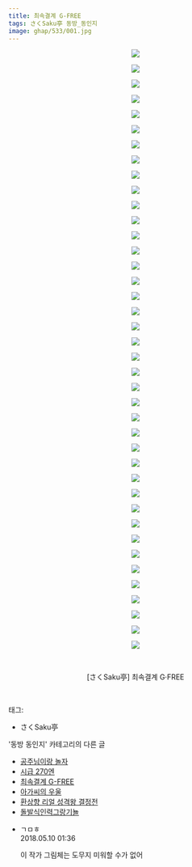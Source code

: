 ```yaml
---
title: 최속결계 G-FREE
tags: さくSaku亭 동방_동인지
image: ghap/533/001.jpg
---
```

<div class="article">
<p style="text-align: center; clear: none; float: none;"><img src="{{ site.nasurl }}/ghap/533/001.jpg"/></p>
<p style="text-align: center; clear: none; float: none;"><img src="{{ site.nasurl }}/ghap/533/002.jpg"/></p>
<p style="text-align: center; clear: none; float: none;"><img src="{{ site.nasurl }}/ghap/533/003.jpg"/></p>
<p style="text-align: center; clear: none; float: none;"><img src="{{ site.nasurl }}/ghap/533/004.jpg"/></p>
<p style="text-align: center; clear: none; float: none;"><img src="{{ site.nasurl }}/ghap/533/005.jpg"/></p>
<p style="text-align: center; clear: none; float: none;"><img src="{{ site.nasurl }}/ghap/533/006.jpg"/></p>
<p style="text-align: center; clear: none; float: none;"><img src="{{ site.nasurl }}/ghap/533/007.jpg"/></p>
<p style="text-align: center; clear: none; float: none;"><img src="{{ site.nasurl }}/ghap/533/008.jpg"/></p>
<p style="text-align: center; clear: none; float: none;"><img src="{{ site.nasurl }}/ghap/533/009.jpg"/></p>
<p style="text-align: center; clear: none; float: none;"><img src="{{ site.nasurl }}/ghap/533/010.jpg"/></p>
<p style="text-align: center; clear: none; float: none;"><img src="{{ site.nasurl }}/ghap/533/011.jpg"/></p>
<p style="text-align: center; clear: none; float: none;"><img src="{{ site.nasurl }}/ghap/533/012.jpg"/></p>
<p style="text-align: center; clear: none; float: none;"><img src="{{ site.nasurl }}/ghap/533/013.jpg"/></p>
<p style="text-align: center; clear: none; float: none;"><img src="{{ site.nasurl }}/ghap/533/014.jpg"/></p>
<p style="text-align: center; clear: none; float: none;"><img src="{{ site.nasurl }}/ghap/533/015.jpg"/></p>
<p style="text-align: center; clear: none; float: none;"><img src="{{ site.nasurl }}/ghap/533/016.jpg"/></p>
<p style="text-align: center; clear: none; float: none;"><img src="{{ site.nasurl }}/ghap/533/017.jpg"/></p>
<p style="text-align: center; clear: none; float: none;"><img src="{{ site.nasurl }}/ghap/533/018.jpg"/></p>
<p style="text-align: center; clear: none; float: none;"><img src="{{ site.nasurl }}/ghap/533/019.jpg"/></p>
<p style="text-align: center; clear: none; float: none;"><img src="{{ site.nasurl }}/ghap/533/020.jpg"/></p>
<p style="text-align: center; clear: none; float: none;"><img src="{{ site.nasurl }}/ghap/533/021.jpg"/></p>
<p style="text-align: center; clear: none; float: none;"><img src="{{ site.nasurl }}/ghap/533/022.jpg"/></p>
<p style="text-align: center; clear: none; float: none;"><img src="{{ site.nasurl }}/ghap/533/023.jpg"/></p>
<p style="text-align: center; clear: none; float: none;"><img src="{{ site.nasurl }}/ghap/533/024.jpg"/></p>
<p style="text-align: center; clear: none; float: none;"><img src="{{ site.nasurl }}/ghap/533/025.jpg"/></p>
<p style="text-align: center; clear: none; float: none;"><img src="{{ site.nasurl }}/ghap/533/026.jpg"/></p>
<p style="text-align: center; clear: none; float: none;"><img src="{{ site.nasurl }}/ghap/533/027.jpg"/></p>
<p style="text-align: center; clear: none; float: none;"><img src="{{ site.nasurl }}/ghap/533/028.jpg"/></p>
<p style="text-align: center; clear: none; float: none;"><img src="{{ site.nasurl }}/ghap/533/029.jpg"/></p>
<p style="text-align: center; clear: none; float: none;"><img src="{{ site.nasurl }}/ghap/533/030.jpg"/></p>
<p style="text-align: center; clear: none; float: none;"><img src="{{ site.nasurl }}/ghap/533/031.jpg"/></p>
<p style="text-align: center; clear: none; float: none;"><img src="{{ site.nasurl }}/ghap/533/032.jpg"/></p>
<p style="text-align: center; clear: none; float: none;"><img src="{{ site.nasurl }}/ghap/533/033.jpg"/></p>
<p style="text-align: center; clear: none; float: none;"><img src="{{ site.nasurl }}/ghap/533/034.jpg"/></p>
<p style="text-align: center; clear: none; float: none;"><img src="{{ site.nasurl }}/ghap/533/035.jpg"/></p>
<p style="text-align: center; clear: none; float: none;"><img src="{{ site.nasurl }}/ghap/533/036.jpg"/></p>
<p style="text-align: center; clear: none; float: none;"><img src="{{ site.nasurl }}/ghap/533/037.jpg"/></p>
<p style="text-align: center; clear: none; float: none;"><img src="{{ site.nasurl }}/ghap/533/038.jpg"/></p>
<p style="text-align: center; clear: none; float: none;"><img src="{{ site.nasurl }}/ghap/533/039.jpg"/></p>
<p style="text-align: center; clear: none; float: none;"><img src="{{ site.nasurl }}/ghap/533/040.jpg"/></p>
<p style="text-align: center; clear: none; float: none;"><br/></p>
<p style="text-align: center; clear: none; float: none;">[さくSaku亭] 최속결계 G·FREE</p>
<p><br/></p>
</div><div class="tagTrail">
<p>태그: </p>
<ul>
<li>さくSaku亭</li>
</ul>
</div><div class="another">
<p>'동방 동인지' 카테고리의 다른 글</p>
<ul>
<li><a href="/2016-06-24-ghap_535">공주님이랑 놀자</a></li>
<li><a href="/2016-06-24-ghap_534">시급 270엔</a></li>
<li><a href="/2016-06-24-ghap_533">최속결계 G-FREE</a></li>
<li><a href="/2016-06-24-ghap_531">아가씨의 우울</a></li>
<li><a href="/2016-06-24-ghap_530">환상향 리얼 성격왕 결정전</a></li>
<li><a href="/2016-06-24-ghap_529">돌발식인력그랑기뇰</a></li>
</ul>
</div><div class="cb_module cb_fluid">
<div class="cb_wrt cb_profile">
<div class="comment">
<ul>
<li class="cb_thumb_off" id="comment15253418">
<div class="cb_comment_area">
<div class="cb_info_area">
<div class="cb_section">
<span class="cb_nick_name">ㄱㅁㅎ</span>
</div>
<div class="cb_section">
<span class="cb_date">2018.05.10 01:36 </span>
</div>
</div>
<div class="cb_dsc_comment">
<p class="cb_dsc">
											이 작가 그림체는 도무지 미워할 수가 없어
										</p>
</div>
</div></li>
</ul>
</div>
</div><!-- commentList close -->
</div>